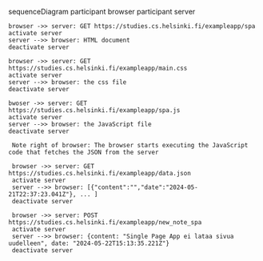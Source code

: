 sequenceDiagram
    participant browser
    participant server

    browser ->> server: GET https://studies.cs.helsinki.fi/exampleapp/spa
    activate server
    server -->> browser: HTML document
    deactivate server

    browser ->> server: GET https://studies.cs.helsinki.fi/exampleapp/main.css
    activate server
    server -->> browser: the css file
    deactivate server

    bwoser ->> server: GET https://studies.cs.helsinki.fi/exampleapp/spa.js
    activate server
    server -->> browser: the JavaScript file
    deactivate server

     Note right of browser: The browser starts executing the JavaScript code that fetches the JSON from the server

     browser ->> server: GET https://studies.cs.helsinki.fi/exampleapp/data.json
     activate server
     server -->> browser: [{"content":"","date":"2024-05-21T22:37:23.041Z"}, ... ]
     deactivate server

     browser ->> server: POST https://studies.cs.helsinki.fi/exampleapp/new_note_spa
     activate server
     server -->> browser: {content: "Single Page App ei lataa sivua uudelleen", date: "2024-05-22T15:13:35.221Z"}
     deactivate server
